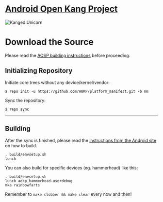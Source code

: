 [Android Open Kang Project](http://aokp.co)
====================================

![Kanged Unicorn](http://aokp.co/images/cms-images/106.png)

Download the Source
===================

Please read the [AOSP building instructions](http://source.android.com/source/index.html) before proceeding.

Initializing Repository
-----------------------

Initiate core trees without any device/kernel/vendor:

    $ repo init -u https://github.com/AOKP/platform_manifest.git -b mm

Sync the repository:

    $ repo sync

***

Building
--------

After the sync is finished, please read the [instructions from the Android site](http://s.android.com/source/building.html) on how to build.

    . build/envsetup.sh
    lunch

You can also build for specific devices (eg. hammerhead) like this:

    . build/envsetup.sh
    lunch aokp_hammerhead-userdebug
    mka rainbowfarts

Remember to `make clobber && make clean` every now and then!
